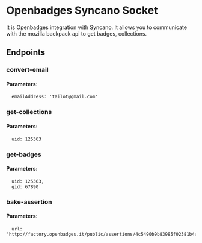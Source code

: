 # Openbadges Syncano Socket

It is Openbadges integration with Syncano. It allows you to communicate with the mozilla backpack api to get badges, collections.

## Endpoints

### convert-email

#### Parameters:

      emailAddress: 'tailot@gmail.com'


### get-collections

#### Parameters:

      uid: 125363


### get-badges

#### Parameters:

      uid: 125363,
      gid: 67890


### bake-assertion

#### Parameters:

      url: 'http://factory.openbadges.it/public/assertions/4c5490b9b83985f02381b4a49cd25c48a7d43185'

